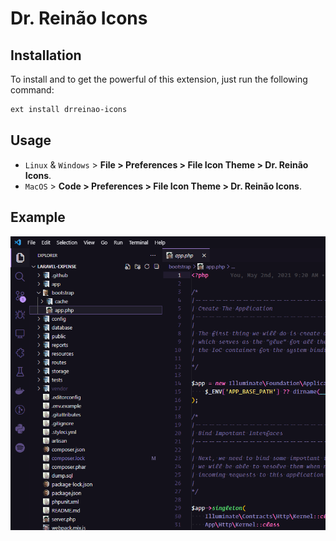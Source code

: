 # Dr. Reinão Icons

## Installation

To install and to get the powerful of this extension, just run the following command:

```sh
ext install drreinao-icons
```

## Usage
* `Linux` & `Windows` > **File > Preferences > File Icon Theme > Dr. Reinão Icons**.
* `MacOS` > **Code > Preferences > File Icon Theme > Dr. Reinão Icons**.

## Example

![Example](./example.png)
